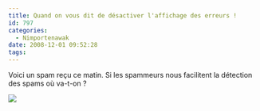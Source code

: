 ```yaml
---
title: Quand on vous dit de désactiver l'affichage des erreurs !
id: 797
categories:
  - Nimportenawak
date: 2008-12-01 09:52:28
tags:
---
```


Voici un spam reçu ce matin. Si les spammeurs nous facilitent la détection des spams où va-t-on&nbsp;?

![](/images/spam_paypal.png)